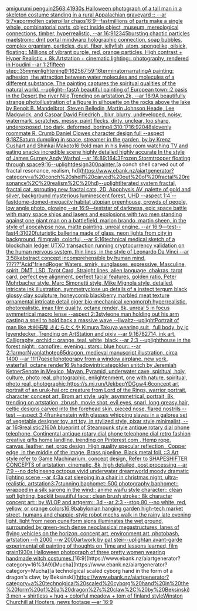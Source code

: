 [amigurumi penguin](https://www.ebank.nz/aiartgenerator?category=amigurumi%20penguin)[256](https://www.ebank.nz/aiartgenerator?category=256)[3:4](https://www.ebank.nz/aiartgenerator?category=3%3A4)[1930s Halloween photograph of a tall man in a skeleton costume standing in a rural Appalachian graveyard :: --ar 5:7](https://www.ebank.nz/aiartgenerator?category=1930s%20Halloween%20photograph%20of%20a%20tall%20man%20in%20a%20skeleton%20costume%20standing%20in%20a%20rural%20Appalachian%20graveyard%20%3A%3A%20--ar%205%3A7)[vapor](https://www.ebank.nz/aiartgenerator?category=vapor)[molten caterpillar chaos](https://www.ebank.nz/aiartgenerator?category=molten%20caterpillar%20chaos)[16:9](https://www.ebank.nz/aiartgenerator?category=16%3A9)[--fast](https://www.ebank.nz/aiartgenerator?category=--fast)[millions of parts make a single whole, combinatorial parts,  object inside object, museum, mereological connections, timber, hyperrealistic, --ar 16:9](https://www.ebank.nz/aiartgenerator?category=millions%20of%20parts%20make%20a%20single%20whole%2C%20combinatorial%20parts%2C%20%20object%20inside%20object%2C%20museum%2C%20mereological%20connections%2C%20timber%2C%20hyperrealistic%2C%20--ar%2016%3A9)[12345](https://www.ebank.nz/aiartgenerator?category=12345)[bursting chaotic particles maelstrom:: dmt portal mindwarp holographic connection, soap bubbles, complex organism, particles, dust, fiber, jellyfish, atom, spongelike, oilsick, floating:: Millions of vibrant purple, red, orange particles, High contrast + Hyper Realistic + 8k Artstation + cinematic lighting:: photography, rendered in Houdini --ar 1:2](https://www.ebank.nz/aiartgenerator?category=bursting%20chaotic%20particles%20maelstrom%3A%3A%20dmt%20portal%20mindwarp%20holographic%20connection%2C%20soap%20bubbles%2C%20complex%20organism%2C%20particles%2C%20dust%2C%20fiber%2C%20jellyfish%2C%20atom%2C%20spongelike%2C%20oilsick%2C%20floating%3A%3A%20Millions%20of%20vibrant%20purple%2C%20red%2C%20orange%20particles%2C%20High%20contrast%20%2B%20Hyper%20Realistic%20%2B%208k%20Artstation%20%2B%20cinematic%20lighting%3A%3A%20photography%2C%20rendered%20in%20Houdini%20--ar%201%3A2)[fifteen step::](https://www.ebank.nz/aiartgenerator?category=fifteen%20step%3A%3A)[35mm](https://www.ebank.nz/aiartgenerator?category=35mm)[enlightening](https://www.ebank.nz/aiartgenerator?category=enlightening)[9:16](https://www.ebank.nz/aiartgenerator?category=9%3A16)[256](https://www.ebank.nz/aiartgenerator?category=256)[7:5](https://www.ebank.nz/aiartgenerator?category=7%3A5)[9:16](https://www.ebank.nz/aiartgenerator?category=9%3A16)[terminator](https://www.ebank.nz/aiartgenerator?category=terminator)[narrating](https://www.ebank.nz/aiartgenerator?category=narrating)[A painting: adhesion, the attraction between water molecules and molecules of a different substance.  The painting captures the spiritual qualities of the natural world. --uplight](https://www.ebank.nz/aiartgenerator?category=A%20painting%3A%20adhesion%2C%20the%20attraction%20between%20water%20molecules%20and%20molecules%20of%20a%20different%20substance.%20%20The%20painting%20captures%20the%20spiritual%20qualities%20of%20the%20natural%20world.%20--uplight)[--fast](https://www.ebank.nz/aiartgenerator?category=--fast)[A beautiful painting of European town::2,oasis in the Desert,the river Nile,Trending on artstation,2k, --ar 16:9](https://www.ebank.nz/aiartgenerator?category=A%20beautiful%20painting%20of%20European%20town%3A%3A2%2Coasis%20in%20the%20Desert%2Cthe%20river%20Nile%2CTrending%20on%20artstation%2C2k%2C%20--ar%2016%3A9)[A beautifully strange photoillustration of a figure in silhouette on the rocks above the lake by Benoit B. Mandelbrot, Steven Belledin, Martin Johnson Heade, Lee Madgwick, and Caspar David Friedrich , blur, blurry, undeveloped, noisy, watermark, scratches, messy, paint flecks, dirty, unclear, too sharp, underexposed, too dark, deformed, boring](https://www.ebank.nz/aiartgenerator?category=A%20beautifully%20strange%20photoillustration%20of%20a%20figure%20in%20silhouette%20on%20the%20rocks%20above%20the%20lake%20by%20Benoit%20B.%20Mandelbrot%2C%20Steven%20Belledin%2C%20Martin%20Johnson%20Heade%2C%20Lee%20Madgwick%2C%20and%20Caspar%20David%20Friedrich%20%2C%20blur%2C%20blurry%2C%20undeveloped%2C%20noisy%2C%20watermark%2C%20scratches%2C%20messy%2C%20paint%20flecks%2C%20dirty%2C%20unclear%2C%20too%20sharp%2C%20underexposed%2C%20too%20dark%2C%20deformed%2C%20boring)[4:3](https://www.ebank.nz/aiartgenerator?category=4%3A3)[10:17](https://www.ebank.nz/aiartgenerator?category=10%3A17)[16:9](https://www.ebank.nz/aiartgenerator?category=16%3A9)[2048](https://www.ebank.nz/aiartgenerator?category=2048)[slovenly roommate R. Crumb Daniel Clowes character design full --aspect 9:18](https://www.ebank.nz/aiartgenerator?category=slovenly%20roommate%20R.%20Crumb%20Daniel%20Clowes%20character%20design%20full%20--aspect%209%3A18)[ZSaturn dumpling in space, streamer in the garden ,by by Krenz Cushart and Shinkai Makoto](https://www.ebank.nz/aiartgenerator?category=ZSaturn%20dumpling%20in%20space%2C%20streamer%20in%20the%20garden%20%2Cby%20by%20Krenz%20Cushart%20and%20Shinkai%20Makoto)[16:9](https://www.ebank.nz/aiartgenerator?category=16%3A9)[old man in his living room watching TV and eating snacks incredible scene highly detailed highly accurate In the style of James Gurney Andy Warhol --ar 16:8](https://www.ebank.nz/aiartgenerator?category=old%20man%20in%20his%20living%20room%20watching%20TV%20and%20eating%20snacks%20incredible%20scene%20highly%20detailed%20highly%20accurate%20In%20the%20style%20of%20James%20Gurney%20Andy%20Warhol%20--ar%2016%3A8)[9:16](https://www.ebank.nz/aiartgenerator?category=9%3A16)[4:3](https://www.ebank.nz/aiartgenerator?category=4%3A3)[Frozen Stormtrooper floating through space](https://www.ebank.nz/aiartgenerator?category=Frozen%20Stormtrooper%20floating%20through%20space)[9:16](https://www.ebank.nz/aiartgenerator?category=9%3A16)[--uplight](https://www.ebank.nz/aiartgenerator?category=--uplight)[design](https://www.ebank.nz/aiartgenerator?category=design)[300](https://www.ebank.nz/aiartgenerator?category=300)[painter.](https://www.ebank.nz/aiartgenerator?category=painter.)[a conch shell carved out of fractal resonance, realism, hd](https://www.ebank.nz/aiartgenerator?category=a%20conch%20shell%20carved%20out%20of%20fractal%20resonance%2C%20realism%2C%20hd)[--uplight](https://www.ebank.nz/aiartgenerator?category=--uplight)[Iterated system fractal, fractal cat, sprouting new fractal cats, 2D, Apophysis AV, palette of gold and silver, background mysterious luminescent forest, UHD --aspect 1:4 --fast](https://www.ebank.nz/aiartgenerator?category=Iterated%20system%20fractal%2C%20fractal%20cat%2C%20sprouting%20new%20fractal%20cats%2C%202D%2C%20Apophysis%20AV%2C%20palette%20of%20gold%20and%20silver%2C%20background%20mysterious%20luminescent%20forest%2C%20UHD%20--aspect%201%3A4%20--fast)[dome-domed-megacity habitat utopian greenhouse, crowds of people, low angle photo, glowing --ar 16:9](https://www.ebank.nz/aiartgenerator?category=dome-domed-megacity%20habitat%20utopian%20greenhouse%2C%20crowds%20of%20people%2C%20low%20angle%20photo%2C%20glowing%20--ar%2016%3A9)[—test](https://www.ebank.nz/aiartgenerator?category=%E2%80%94test)[star of darkness, epic space battle with many space ships and lasers and explosions  with two men standing against one giant man on a battlefield, marlon brando, martin sheen, in the style of apocalypse now, matte painting, unreal engine, --ar 16:9](https://www.ebank.nz/aiartgenerator?category=star%20of%20darkness%2C%20epic%20space%20battle%20with%20many%20space%20ships%20and%20lasers%20and%20explosions%20%20with%20two%20men%20standing%20against%20one%20giant%20man%20on%20a%20battlefield%2C%20marlon%20brando%2C%20martin%20sheen%2C%20in%20the%20style%20of%20apocalypse%20now%2C%20matte%20painting%2C%20unreal%20engine%2C%20--ar%2016%3A9)[—test](https://www.ebank.nz/aiartgenerator?category=%E2%80%94test)[--fast](https://www.ebank.nz/aiartgenerator?category=--fast)[4:3](https://www.ebank.nz/aiartgenerator?category=4%3A3)[1020](https://www.ebank.nz/aiartgenerator?category=1020)[futuristic ballerina made of glass, neon lights from city in background, filmgrain, colorful, --ar 9:16](https://www.ebank.nz/aiartgenerator?category=futuristic%20ballerina%20made%20of%20glass%2C%20neon%20lights%20from%20city%20in%20background%2C%20filmgrain%2C%20colorful%2C%20--ar%209%3A16)[technical medical sketch of a blockchain ledger UTXO transaction running cryptocurrency validation on the human nervous system, thin lines, in the style of Leonardo Da Vinci --ar 3:5](https://www.ebank.nz/aiartgenerator?category=technical%20medical%20sketch%20of%20a%20blockchain%20ledger%20UTXO%20transaction%20running%20cryptocurrency%20validation%20on%20the%20human%20nervous%20system%2C%20thin%20lines%2C%20in%20the%20style%20of%20Leonardo%20Da%20Vinci%20--ar%203%3A5)[8k](https://www.ebank.nz/aiartgenerator?category=8k)[abstract concept incomprehensible by human mind, ?????](https://www.ebank.nz/aiartgenerator?category=abstract%20concept%20incomprehensible%20by%20human%20mind%2C%20%3F%3F%3F%3F%3F)["Acid"](https://www.ebank.nz/aiartgenerator?category=%22Acid%22)[friend](https://www.ebank.nz/aiartgenerator?category=friend)[Roger Waters, smirk, sunglasses, expressive, Masculine, spirit, DMT, LSD, Tarot Card, Straight lines, alien language, chakras, tarot card, perfect eye alignment, perfect facial features, golden ratio, Peter Mohrbacher style, Marc Simonetti style, Mike Mignola style, detailed, intricate ink illustration, symmetry](https://www.ebank.nz/aiartgenerator?category=Roger%20Waters%2C%20smirk%2C%20sunglasses%2C%20expressive%2C%20Masculine%2C%20spirit%2C%20DMT%2C%20LSD%2C%20Tarot%20Card%2C%20Straight%20lines%2C%20alien%20language%2C%20chakras%2C%20tarot%20card%2C%20perfect%20eye%20alignment%2C%20perfect%20facial%20features%2C%20golden%20ratio%2C%20Peter%20Mohrbacher%20style%2C%20Marc%20Simonetti%20style%2C%20Mike%20Mignola%20style%2C%20detailed%2C%20intricate%20ink%20illustration%2C%20symmetry)[close up details of a instect tergum black glossy clay sculpture, honeycomb blackberry marbled meat texture ornamental intricate detail giger bio-mechanical xenomorph hyperrealistic, photorealistic, imax film quality, octane render, 8k, unreal 5 in focus symmetrical macro lense --aspect 2:3](https://www.ebank.nz/aiartgenerator?category=close%20up%20details%20of%20a%20instect%20tergum%20black%20glossy%20clay%20sculpture%2C%20honeycomb%20blackberry%20marbled%20meat%20texture%20ornamental%20intricate%20detail%20giger%20bio-mechanical%20xenomorph%20hyperrealistic%2C%20photorealistic%2C%20imax%20film%20quality%2C%20octane%20render%2C%208k%2C%20unreal%205%20in%20focus%20symmetrical%20macro%20lense%20--aspect%202%3A3)[](https://www.ebank.nz/aiartgenerator?category=)[style](https://www.ebank.nz/aiartgenerator?category=style)[one man holding out his arm casting a spell to hold back a massive wave --ll](https://www.ebank.nz/aiartgenerator?category=one%20man%20holding%20out%20his%20arm%20casting%20a%20spell%20to%20hold%20back%20a%20massive%20wave%20--ll)[waltz](https://www.ebank.nz/aiartgenerator?category=waltz)[--uplight](https://www.ebank.nz/aiartgenerator?category=--uplight)[Portrait of man like 木村拓哉 きむらたくや Kimura Takuya,wearing suit , full body, by jc leyendecker ,Trending on ArtStation and pixiv --ar 9:16](https://www.ebank.nz/aiartgenerator?category=Portrait%20of%20man%20like%20%E6%9C%A8%E6%9D%91%E6%8B%93%E5%93%89%20%E3%81%8D%E3%82%80%E3%82%89%E3%81%9F%E3%81%8F%E3%82%84%20Kimura%20Takuya%2Cwearing%20suit%20%2C%20full%20body%2C%20by%20jc%20leyendecker%20%2CTrending%20on%20ArtStation%20and%20pixiv%20--ar%209%3A16)[782714, ink art, Calligraphy, orchid :: orange, teal, white, black --ar 2:3 --uplight](https://www.ebank.nz/aiartgenerator?category=782714%2C%20ink%20art%2C%20Calligraphy%2C%20orchid%20%3A%3A%20orange%2C%20teal%2C%20white%2C%20black%20--ar%202%3A3%20--uplight)[house in the forest night:: campfire:: evening:: stars:: blue hour:: --ar 2:1](https://www.ebank.nz/aiartgenerator?category=house%20in%20the%20forest%20night%3A%3A%20campfire%3A%3A%20evening%3A%3A%20stars%3A%3A%20blue%20hour%3A%3A%20--ar%202%3A1)[armor](https://www.ebank.nz/aiartgenerator?category=armor)[Nyanlathotep](https://www.ebank.nz/aiartgenerator?category=Nyanlathotep)[65](https://www.ebank.nz/aiartgenerator?category=65)[dragon, medieval manuscript illustration, circa 1400 --ar 11:17](https://www.ebank.nz/aiartgenerator?category=dragon%2C%20medieval%20manuscript%20illustration%2C%20circa%201400%20--ar%2011%3A17)[gesell](https://www.ebank.nz/aiartgenerator?category=gesell)[photograpy from a window airplane, new york, waterfall, octane render](https://www.ebank.nz/aiartgenerator?category=photograpy%20from%20a%20window%20airplane%2C%20new%20york%2C%20waterfall%2C%20octane%20render)[16:9](https://www.ebank.nz/aiartgenerator?category=16%3A9)[shadow](https://www.ebank.nz/aiartgenerator?category=shadow)[intricate](https://www.ebank.nz/aiartgenerator?category=intricate)[golden snitch by Jeremiah Ketner](https://www.ebank.nz/aiartgenerator?category=golden%20snitch%20by%20Jeremiah%20Ketner)[Senote in Mexico, Mayan, Pyramid, underwater cave, spiritual, holy, culture, photo real, photographic, enlightenment, one with nature, spiritual, photo real, photographic,](https://www.ebank.nz/aiartgenerator?category=Senote%20in%20Mexico%2C%20Mayan%2C%20Pyramid%2C%20underwater%20cave%2C%20spiritual%2C%20holy%2C%20culture%2C%20photo%20real%2C%20photographic%2C%20enlightenment%2C%20one%20with%20nature%2C%20spiritual%2C%20photo%20real%2C%20photographic%2C)[<https://s.mj.run/UekbeqYDGgw>](https://www.ebank.nz/aiartgenerator?category=%3Chttps%3A//s.mj.run/UekbeqYDGgw%3E)[4:6](https://www.ebank.nz/aiartgenerator?category=4%3A6)[concept art portrait of an uruk-hai orc creature from Lord of the Rings, warrior portrait, character concept art, Brom art style, ugly, asymmetrical, portrait, 8k, trending on artstation, zbrush, movie shot, evil eyes, snarl, long greasy hair, celtic designs carved into the forehead skin, pieced nose, flared nostrils --test --aspect 3:4](https://www.ebank.nz/aiartgenerator?category=concept%20art%20portrait%20of%20an%20uruk-hai%20orc%20creature%20from%20Lord%20of%20the%20Rings%2C%20warrior%20portrait%2C%20character%20concept%20art%2C%20Brom%20art%20style%2C%20ugly%2C%20asymmetrical%2C%20portrait%2C%208k%2C%20trending%20on%20artstation%2C%20zbrush%2C%20movie%20shot%2C%20evil%20eyes%2C%20snarl%2C%20long%20greasy%20hair%2C%20celtic%20designs%20carved%20into%20the%20forehead%20skin%2C%20pieced%20nose%2C%20flared%20nostrils%20--test%20--aspect%203%3A4)[frankenstein with glasses whipping slaves in a galore](https://www.ebank.nz/aiartgenerator?category=frankenstein%20with%20glasses%20whipping%20slaves%20in%20a%20galore)[a set of vegetable designer toy, art toy ,in stylized style, pixar style,minimalist, --ar 16:9](https://www.ebank.nz/aiartgenerator?category=a%20set%20of%20vegetable%20designer%20toy%2C%20art%20toy%20%2Cin%20stylized%20style%2C%20pixar%20style%2Cminimalist%2C%20--ar%2016%3A9)[realistic](https://www.ebank.nz/aiartgenerator?category=realistic)[2160](https://www.ebank.nz/aiartgenerator?category=2160)[A blueprint of Steampunk style antique rotary dial phone telephone,  Continental antique rotary dial phone telephone dial retro fashion creative gifts home landline, trending on Pinterest.com  , Hemp rope, canvas, leather, net, prop design, High quality specular reflection , Copper  edge, in the middle of the image, Brass pipeline,  Black metal foil,  ::3  Art style refer to Game Machinarium.  concept design, Refer to SHAPESHIFTER CONCEPTS  of artstation, cinematic,  8k, high detailed,  post processing    --ar 7:9   --no dof](https://www.ebank.nz/aiartgenerator?category=A%20blueprint%20of%20Steampunk%20style%20antique%20rotary%20dial%20phone%20telephone%2C%20%20Continental%20antique%20rotary%20dial%20phone%20telephone%20dial%20retro%20fashion%20creative%20gifts%20home%20landline%2C%20trending%20on%20Pinterest.com%20%20%2C%20Hemp%20rope%2C%20canvas%2C%20leather%2C%20net%2C%20prop%20design%2C%20High%20quality%20specular%20reflection%20%2C%20Copper%20%20edge%2C%20in%20the%20middle%20of%20the%20image%2C%20Brass%20pipeline%2C%20%20Black%20metal%20foil%2C%20%20%3A%3A3%20%20Art%20style%20refer%20to%20Game%20Machinarium.%20%20concept%20design%2C%20Refer%20to%20SHAPESHIFTER%20CONCEPTS%20%20of%20artstation%2C%20cinematic%2C%20%208k%2C%20high%20detailed%2C%20%20post%20processing%20%20%20%20--ar%207%3A9%20%20%20--no%20dof)[ginseng octopus vivid underwater dreamworld moody dramatic lighting scene --ar 4:3](https://www.ebank.nz/aiartgenerator?category=ginseng%20octopus%20vivid%20underwater%20dreamworld%20moody%20dramatic%20lighting%20scene%20--ar%204%3A3)[a cat sleeping in a chair in christmas night, ultra-realistic, artstation](https://www.ebank.nz/aiartgenerator?category=a%20cat%20sleeping%20in%20a%20chair%20in%20christmas%20night%2C%20ultra-realistic%2C%20artstation)[3:7](https://www.ebank.nz/aiartgenerator?category=3%3A7)[stunning baphomet::500 photography baphomet:: wrapped in a silk sarong in the wind:: anime waifu style character:: clean soft lighting, backlit beautiful face:: clean brush stroke:: 8k character concept art:: by WLOP and artgerm:: 3d --ar 2:3 --stop 80 --no white, red, yellow, or orange colors](https://www.ebank.nz/aiartgenerator?category=stunning%20baphomet%3A%3A500%20photography%20baphomet%3A%3A%20wrapped%20in%20a%20silk%20sarong%20in%20the%20wind%3A%3A%20anime%20waifu%20style%20character%3A%3A%20clean%20soft%20lighting%2C%20backlit%20beautiful%20face%3A%3A%20clean%20brush%20stroke%3A%3A%208k%20character%20concept%20art%3A%3A%20by%20WLOP%20and%20artgerm%3A%3A%203d%20--ar%202%3A3%20--stop%2080%20--no%20white%2C%20red%2C%20yellow%2C%20or%20orange%20colors)[16:9](https://www.ebank.nz/aiartgenerator?category=16%3A9)[babylonian hanging garden high-tech market street, humans and chappie-style robot mechs walk in the rainy late evening light, light from neon cuneiform signs illuminates the wet ground, surrounded by green-tech dense neoclassical megastructures, lanes of flying vehicles on the horizon, concept art, environment art, photobash, artstation --h 2000 --w 2000](https://www.ebank.nz/aiartgenerator?category=babylonian%20hanging%20garden%20high-tech%20market%20street%2C%20humans%20and%20chappie-style%20robot%20mechs%20walk%20in%20the%20rainy%20late%20evening%20light%2C%20light%20from%20neon%20cuneiform%20signs%20illuminates%20the%20wet%20ground%2C%20surrounded%20by%20green-tech%20dense%20neoclassical%20megastructures%2C%20lanes%20of%20flying%20vehicles%20on%20the%20horizon%2C%20concept%20art%2C%20environment%20art%2C%20photobash%2C%20artstation%20--h%202000%20--w%202000)[artwork by pat steir](https://www.ebank.nz/aiartgenerator?category=artwork%20by%20pat%20steir)[--uplight](https://www.ebank.nz/aiartgenerator?category=--uplight)[an avant-garde experimental oil painting of thoughts on Time and lessons learned, film grain](https://www.ebank.nz/aiartgenerator?category=an%20avant-garde%20experimental%20oil%20painting%20of%20thoughts%20on%20Time%20and%20lessons%20learned%2C%20film%20grain)[1930s Halloween photograph of three pretty women wearing handmade witch costumes.](https://www.ebank.nz/aiartgenerator?category=1930s%20Halloween%20photograph%20of%20three%20pretty%20women%20wearing%20handmade%20witch%20costumes.)[16:9](https://www.ebank.nz/aiartgenerator?category=16%3A9)[Mucha](https://www.ebank.nz/aiartgenerator?category=Mucha)[a technolgical scaled cyborg hand in the form of a dragon's claw, by Beksinski](https://www.ebank.nz/aiartgenerator?category=a%20technolgical%20scaled%20cyborg%20hand%20in%20the%20form%20of%20a%20dragon%27s%20claw%2C%20by%20Beksinski)[3 men + shirtless + hug + colorful meadow + tom of finland style](https://www.ebank.nz/aiartgenerator?category=3%20men%20%2B%20shirtless%20%2B%20hug%20%2B%20colorful%20meadow%20%2B%20tom%20of%20finland%20style)[Winston Churchill at Hooters, news footage —ar 16:9](https://www.ebank.nz/aiartgenerator?category=Winston%20Churchill%20at%20Hooters%2C%20news%20footage%20%E2%80%94ar%2016%3A9)
